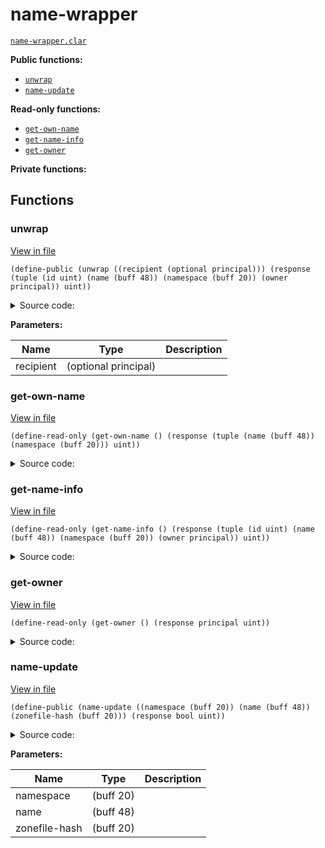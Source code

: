 # name-wrapper

[`name-wrapper.clar`](../contracts/name-wrapper.clar)

**Public functions:**

- [`unwrap`](#unwrap)
- [`name-update`](#name-update)

**Read-only functions:**

- [`get-own-name`](#get-own-name)
- [`get-name-info`](#get-name-info)
- [`get-owner`](#get-owner)

**Private functions:**

## Functions

### unwrap

[View in file](../contracts/name-wrapper.clar#L6)

`(define-public (unwrap ((recipient (optional principal))) (response (tuple (id uint) (name (buff 48)) (namespace (buff 20)) (owner principal)) uint))`

<details>
  <summary>Source code:</summary>

```clarity
(define-public (unwrap (recipient (optional principal)))
  (let
    (
      (props (try! (get-name-info)))
      (new-owner (default-to tx-sender recipient))
      (owner (get owner props))
    )
    (asserts! (is-eq tx-sender owner) ERR_UNAUTHORIZED)
    (try! (contract-call? 'ST1PQHQKV0RJXZFY1DGX8MNSNYVE3VGZJSRTPGZGM.name-registry burn (get id props)))
    (unwrap! (as-contract (contract-call? 'SP000000000000000000002Q6VF78.bns name-transfer (get namespace props) (get name props) new-owner none)) ERR_NAME_TRANSFER)
    (ok props)
  )
)
```

</details>

**Parameters:**

| Name      | Type                 | Description |
| --------- | -------------------- | ----------- |
| recipient | (optional principal) |             |

### get-own-name

[View in file](../contracts/name-wrapper.clar#L20)

`(define-read-only (get-own-name () (response (tuple (name (buff 48)) (namespace (buff 20))) uint))`

<details>
  <summary>Source code:</summary>

```clarity
(define-read-only (get-own-name)
  (ok (unwrap! (contract-call? 'SP000000000000000000002Q6VF78.bns resolve-principal (as-contract tx-sender)) ERR_NO_NAME))
)
```

</details>

### get-name-info

[View in file](../contracts/name-wrapper.clar#L24)

`(define-read-only (get-name-info () (response (tuple (id uint) (name (buff 48)) (namespace (buff 20)) (owner principal)) uint))`

<details>
  <summary>Source code:</summary>

```clarity
(define-read-only (get-name-info)
  (let
    (
      (name (try! (get-own-name)))
      (props (unwrap! (contract-call? 'ST1PQHQKV0RJXZFY1DGX8MNSNYVE3VGZJSRTPGZGM.name-registry get-name-properties name) ERR_NOT_WRAPPED))
    )
    (ok props)
  )
)
```

</details>

### get-owner

[View in file](../contracts/name-wrapper.clar#L34)

`(define-read-only (get-owner () (response principal uint))`

<details>
  <summary>Source code:</summary>

```clarity
(define-read-only (get-owner)
  (ok (get owner (try! (get-name-info))))
)
```

</details>

### name-update

[View in file](../contracts/name-wrapper.clar#L38)

`(define-public (name-update ((namespace (buff 20)) (name (buff 48)) (zonefile-hash (buff 20))) (response bool uint))`

<details>
  <summary>Source code:</summary>

```clarity
(define-public (name-update (namespace (buff 20)) (name (buff 48)) (zonefile-hash (buff 20)))
  (let
    (
      (props (try! (get-name-info)))
    )
    (asserts! (is-eq tx-sender (get owner props)) ERR_UNAUTHORIZED)
    (asserts! (is-eq (get namespace props) namespace) ERR_UNAUTHORIZED)
    (asserts! (is-eq (get name props) name) ERR_UNAUTHORIZED)
    (match (as-contract (contract-call? 'SP000000000000000000002Q6VF78.bns name-update namespace name zonefile-hash))
      r (ok true)
      e (err (to-uint e))
    )
  )
)
```

</details>

**Parameters:**

| Name          | Type      | Description |
| ------------- | --------- | ----------- |
| namespace     | (buff 20) |             |
| name          | (buff 48) |             |
| zonefile-hash | (buff 20) |             |

